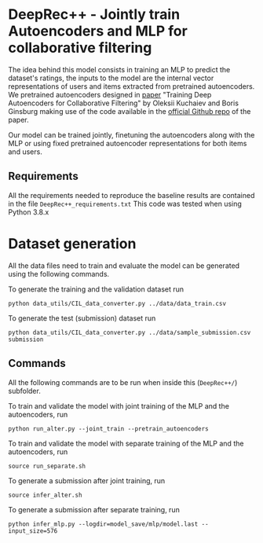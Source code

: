 # DeepRec++ - Jointly train Autoencoders and MLP for collaborative filtering

The idea behind this model consists in training an MLP to predict the dataset's ratings, the inputs to the model are the internal vector representations of users and items extracted from pretrained autoencoders. We pretrained autoencoders designed in [paper](https://arxiv.org/pdf/1708.01715.pdf) "Training Deep Autoencoders for Collaborative Filtering" by Oleksii Kuchaiev and Boris Ginsburg making use of the code available in the [official Github repo](https://github.com/NVIDIA/DeepRecommender) of the paper.

Our model can be trained jointly, finetuning the autoencoders along with the MLP or using fixed pretrained autoencoder representations for both items and users.

## Requirements

All the requirements needed to reproduce the baseline results are contained in the file ``DeepRec++_requirements.txt``
This code was tested when using Python 3.8.x

# Dataset generation

All the data files need to train and evaluate the model can be generated using the following commands.

To generate the training and the validation dataset run

```python data_utils/CIL_data_converter.py ../data/data_train.csv```

To generate the test (submission) dataset run

```python data_utils/CIL_data_converter.py ../data/sample_submission.csv submission```

## Commands
All the following commands are to be run when inside this (```DeepRec++/```) subfolder.

To train and validate the model with joint training of the MLP and the autoencoders, run

```python run_alter.py --joint_train --pretrain_autoencoders```

To train and validate the model with separate training of the MLP and the autoencoders, run

```source run_separate.sh```

To generate a submission after joint training, run

```source infer_alter.sh```

To generate a submission after separate training, run

```python infer_mlp.py --logdir=model_save/mlp/model.last --input_size=576```
